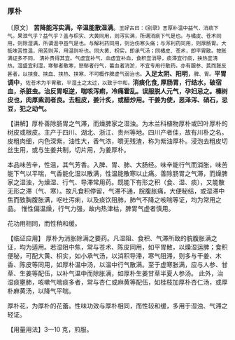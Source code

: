 ### 厚朴

〔原文〕 **苦降能泻实满，辛温能散湿满**。<small>王好古曰：《别录》言厚朴温中益气，消痰下气。果泄气乎？益气乎？盖与枳实、大黄同用，则泻实满，所谓消痰下气是也。与橘皮、苍术同用，则除湿满，所谓温中益气是也。与解利药同用，则治伤寒头痛；与泻利药同用，则厚肠胃。大抵味苦性温，用苦则泻，用温则补也。同大黄、枳实，即承气汤；同橘皮、苍术，即平胃散。按胀满证多不同， 清补贵得其宜。气虚宜补气，血虚宜补血，食积宜消导，痰滞宜行痰，挟热宜清热，湿盛宜利湿，寒郁者散寒，怒郁者行气，蓄血者消淤，不宜专用行散药。亦有服参、芪而胀反甚者，以挟食、挟血、挟热、挟寒，不可概作脾虚气弱治也。</small>**入足太阴、阳明**，<small>脾、胃。</small>**平胃调中**，<small>佐苍术为平胃散，平湿土之太过，以致于中和。</small>**消痰化食, 厚肠胃，行结水，破宿血，杀脏虫。治反胃呕逆，喘咳泻痢，冷痛霍乱。误服脱人元气，孕妇忌之。榛树皮也，肉厚紫润者良。去粗皮，姜汁炙，或醋炒用。干姜为使，恶泽泻、硝石，忌豆，犯之动气。**

【讲解】厚朴善除肠胃之气滞，而燥脾家之湿浊。为木兰科植物厚朴或凹叶厚朴的树皮或根皮。主产于四川、湖北、浙江、贵州等地。四川产者佳，故有川朴之名。皮粗肉细，内色深紫，油性大，香气浓，嚼无残渣，称为紫油厚朴。浸泡去粗皮切丝生用，或与生姜共制，切片用，为姜厚朴。

本品味苦辛，性温，其气芳香。入脾、胃、肺、大肠经。味辛能行气而消胀，味苦能下气以平喘，气香能化湿以散满，性温能散寒以止痛。善除肠胃之气滞，而燥脾家之湿浊，为燥湿、行气、导滞常用药。既能下有形之积（食、湿、痰），又能散无形之滞（气、寒）。故凡食积停留，气滞不通，脘腹胀痛，大便秘结，或湿滞中焦而致胸腹胀满，呕吐泻痢，以及痰饮阻肺，肺气不降之咳喘等证，均为常用之品。 惟性偏温燥，行气力强，故内热津枯，脾胃气虚者慎用。

花功用相同，而性稍和缓。

【临证应用】 厚朴为消胀除满之要药。凡湿阻、食积、气滞所致的脘腹胀满之证，均为适用。若湿阻中焦，常与苍术、陈皮同用，如平胃散，以燥湿运脾；食积便秘，可配大黄、枳实，如小承气汤，以消积导滞，寒气阻滞，则多与干姜、木香、陈皮等同用，如厚朴温中汤，以温中行气散满。至于虚寒胀满，应与人参、甘草、生姜等配伍，以补气温中而除胀满，如厚朴生姜甘草半夏人参汤。 此外，治湿痰壅肺，咳嗽气喘痰多者，常与杏仁或麻黄等配伍，如桂枝加厚朴杏仁汤，或厚朴麻黄汤，以降气平喘。

厚朴花，为厚朴的花蕾。性味功效与厚朴相同，而性较和缓，多用于湿浊、气滞之轻证。

【用量用法】3—10 克，煎服。
